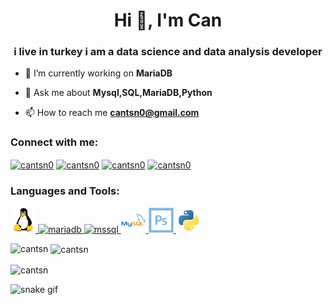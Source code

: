 <h1 align="center">Hi 👋, I'm Can</h1>
<h3 align="center">i live in turkey i am a data science and data analysis developer</h3>

- 🔭 I’m currently working on **MariaDB**

- 💬 Ask me about **Mysql,SQL,MariaDB,Python**

- 📫 How to reach me **cantsn0@gmail.com**

<h3 align="left">Connect with me:</h3>
<p align="left">
<a href="https://twitter.com/cantsn0" target="blank"><img align="center" src="https://raw.githubusercontent.com/rahuldkjain/github-profile-readme-generator/master/src/images/icons/Social/twitter.svg" alt="cantsn0" height="30" width="40" /></a>
<a href="https://linkedin.com/in/cantsn0" target="blank"><img align="center" src="https://raw.githubusercontent.com/rahuldkjain/github-profile-readme-generator/master/src/images/icons/Social/linked-in-alt.svg" alt="cantsn0" height="30" width="40" /></a>
<a href="https://instagram.com/cantsn0" target="blank"><img align="center" src="https://raw.githubusercontent.com/rahuldkjain/github-profile-readme-generator/master/src/images/icons/Social/instagram.svg" alt="cantsn0" height="30" width="40" /></a>
<a href="https://discord.gg/cantsn0" target="blank"><img align="center" src="https://raw.githubusercontent.com/rahuldkjain/github-profile-readme-generator/master/src/images/icons/Social/discord.svg" alt="cantsn0" height="30" width="40" /></a>
</p>

<h3 align="left">Languages and Tools:</h3>
<p align="left"> <a href="https://www.linux.org/" target="_blank" rel="noreferrer"> <img src="https://raw.githubusercontent.com/devicons/devicon/master/icons/linux/linux-original.svg" alt="linux" width="40" height="40"/> </a> <a href="https://mariadb.org/" target="_blank" rel="noreferrer"> <img src="https://www.vectorlogo.zone/logos/mariadb/mariadb-icon.svg" alt="mariadb" width="40" height="40"/> </a> <a href="https://www.microsoft.com/en-us/sql-server" target="_blank" rel="noreferrer"> <img src="https://www.svgrepo.com/show/303229/microsoft-sql-server-logo.svg" alt="mssql" width="40" height="40"/> </a> <a href="https://www.mysql.com/" target="_blank" rel="noreferrer"> <img src="https://raw.githubusercontent.com/devicons/devicon/master/icons/mysql/mysql-original-wordmark.svg" alt="mysql" width="40" height="40"/> </a> <a href="https://www.photoshop.com/en" target="_blank" rel="noreferrer"> <img src="https://raw.githubusercontent.com/devicons/devicon/master/icons/photoshop/photoshop-line.svg" alt="photoshop" width="40" height="40"/> </a> <a href="https://www.python.org" target="_blank" rel="noreferrer"> <img src="https://raw.githubusercontent.com/devicons/devicon/master/icons/python/python-original.svg" alt="python" width="40" height="40"/> </a> </p>

<p><img align="left" src="https://github-readme-stats.vercel.app/api/top-langs?username=cantsn&show_icons=true&locale=en&layout=compact" alt="cantsn" /></p>

<p>&nbsp;<img align="center" src="https://github-readme-stats.vercel.app/api?username=cantsn&show_icons=true&locale=en" alt="cantsn" /></p>

<p><img align="center" src="https://github-readme-streak-stats.herokuapp.com/?user=cantsn&" alt="cantsn" /></p>

![snake gif](https://github.com/Cantsn/Cantsn/blob/output/github-contribution-grid-snake.gif)
